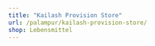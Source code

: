 ```yaml
---
title: "Kailash Provision Store"
url: /palampur/kailash-provision-store/
shop: Lebensmittel
---
```

